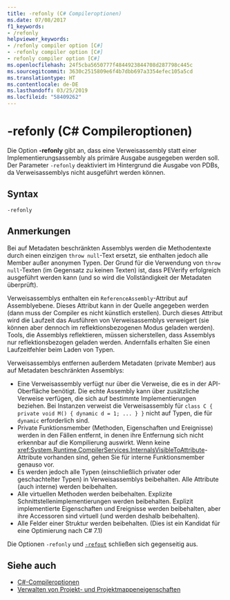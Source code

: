 ```yaml
---
title: -refonly (C# Compileroptionen)
ms.date: 07/08/2017
f1_keywords:
- /refonly
helpviewer_keywords:
- /refonly compiler option [C#]
- -refonly compiler option [C#]
- refonly compiler option [C#]
ms.openlocfilehash: 24f5cba5650777f4844923844708d287798c445c
ms.sourcegitcommit: 3630c2515809e6f4b7dbb697a3354efec105a5cd
ms.translationtype: HT
ms.contentlocale: de-DE
ms.lasthandoff: 03/25/2019
ms.locfileid: "58409262"
---
```

# <a name="-refonly-c-compiler-options"></a>-refonly (C# Compileroptionen)

Die Option **-refonly** gibt an, dass eine Verweisassembly statt einer Implementierungsassembly als primäre Ausgabe ausgegeben werden soll. Der Parameter `-refonly` deaktiviert im Hintergrund die Ausgabe von PDBs, da Verweisassemblys nicht ausgeführt werden können.

## <a name="syntax"></a>Syntax

```console
-refonly
```

## <a name="remarks"></a>Anmerkungen

Bei auf Metadaten beschränkten Assemblys werden die Methodentexte durch einen einzigen `throw null`-Text ersetzt, sie enthalten jedoch alle Member außer anonymen Typen. Der Grund für die Verwendung von `throw null`-Texten (im Gegensatz zu keinen Texten) ist, dass PEVerify erfolgreich ausgeführt werden kann (und so wird die Vollständigkeit der Metadaten überprüft).

Verweisassemblys enthalten ein `ReferenceAssembly`-Attribut auf Assemblyebene. Dieses Attribut kann in der Quelle angegeben werden (dann muss der Compiler es nicht künstlich erstellen). Durch dieses Attribut wird die Laufzeit das Ausführen von Verweisassemblys verweigert (sie können aber dennoch im reflektionsbezogenen Modus geladen werden). Tools, die Assemblys reflektieren, müssen sicherstellen, dass Assemblys nur reflektionsbezogen geladen werden. Andernfalls erhalten Sie einen Laufzeitfehler beim Laden von Typen.

Verweisassemblys entfernen außerdem Metadaten (private Member) aus auf Metadaten beschränkten Assemblys:

- Eine Verweisassembly verfügt nur über die Verweise, die es in der API-Oberfläche benötigt. Die echte Assembly kann über zusätzliche Verweise verfügen, die sich auf bestimmte Implementierungen beziehen. Bei Instanzen verweist die Verweisassembly für `class C { private void M() { dynamic d = 1; ... } }` nicht auf Typen, die für `dynamic` erforderlich sind.
- Private Funktionsmember (Methoden, Eigenschaften und Ereignisse) werden in den Fällen entfernt, in denen ihre Entfernung sich nicht erkennbar auf die Kompilierung auswirkt. Wenn keine <xref:System.Runtime.CompilerServices.InternalsVisibleToAttribute>-Attribute vorhanden sind, gehen Sie für interne Funktionsmember genauso vor.
- Es werden jedoch alle Typen (einschließlich privater oder geschachtelter Typen) in Verweisassemblys beibehalten. Alle Attribute (auch interne) werden beibehalten.
- Alle virtuellen Methoden werden beibehalten. Explizite Schnittstellenimplementierungen werden beibehalten. Explizit implementierte Eigenschaften und Ereignisse werden beibehalten, aber ihre Accessoren sind virtuell (und werden deshalb beibehalten).
- Alle Felder einer Struktur werden beibehalten. (Dies ist ein Kandidat für eine Optimierung nach C# 7.1)

Die Optionen `-refonly` und [`-refout`](refout-compiler-option.md) schließen sich gegenseitig aus.

## <a name="see-also"></a>Siehe auch

- [C#-Compileroptionen](../../../csharp/language-reference/compiler-options/index.md)
- [Verwalten von Projekt- und Projektmappeneigenschaften](/visualstudio/ide/managing-project-and-solution-properties)
